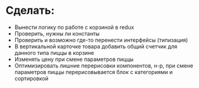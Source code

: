 # Сделать:
- Вынести логику по работе с корзиной в redux
- Проверить, нужны ли константы
- Проверить и возможно где-то перенести интерфейсы (типизация)
- В вертикальной карточке товара добавить общий счетчик для данного типа пиццы в корзине
- Изменять цену при смене параметров пиццы
- Оптимизировать лишние перерисовки компонентов, н-р, при смене параметров пиццы перерисовывается блок с категориями и сортировкой